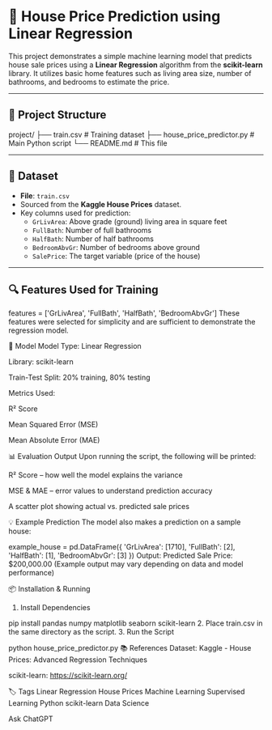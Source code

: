 # 🏡 House Price Prediction using Linear Regression

This project demonstrates a simple machine learning model that predicts house sale prices using a **Linear Regression** algorithm from the **scikit-learn** library. It utilizes basic home features such as living area size, number of bathrooms, and bedrooms to estimate the price.

---

## 📁 Project Structure

project/
├── train.csv # Training dataset
├── house_price_predictor.py # Main Python script
└── README.md # This file



---

## 🧾 Dataset

- **File**: `train.csv`  
- Sourced from the **Kaggle House Prices** dataset.
- Key columns used for prediction:
  - `GrLivArea`: Above grade (ground) living area in square feet
  - `FullBath`: Number of full bathrooms
  - `HalfBath`: Number of half bathrooms
  - `BedroomAbvGr`: Number of bedrooms above ground
  - `SalePrice`: The target variable (price of the house)

---

## 🔍 Features Used for Training


features = ['GrLivArea', 'FullBath', 'HalfBath', 'BedroomAbvGr']
These features were selected for simplicity and are sufficient to demonstrate the regression model.

🧠 Model
Model Type: Linear Regression

Library: scikit-learn

Train-Test Split: 20% training, 80% testing

Metrics Used:

R² Score

Mean Squared Error (MSE)

Mean Absolute Error (MAE)

📊 Evaluation Output
Upon running the script, the following will be printed:

R² Score – how well the model explains the variance

MSE & MAE – error values to understand prediction accuracy

A scatter plot showing actual vs. predicted sale prices

💡 Example Prediction
The model also makes a prediction on a sample house:


example_house = pd.DataFrame({
    'GrLivArea': [1710],
    'FullBath': [2],
    'HalfBath': [1],
    'BedroomAbvGr': [3]
})
Output:
Predicted Sale Price: $200,000.00
(Example output may vary depending on data and model performance)

📦 Installation & Running
1. Install Dependencies

pip install pandas numpy matplotlib seaborn scikit-learn
2. Place train.csv in the same directory as the script.
3. Run the Script

python house_price_predictor.py
📚 References
Dataset: Kaggle - House Prices: Advanced Regression Techniques

scikit-learn: https://scikit-learn.org/

🏷️ Tags
Linear Regression House Prices Machine Learning Supervised Learning Python scikit-learn Data Science









Ask ChatGPT
